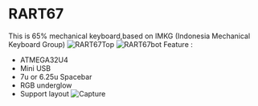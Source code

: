 # RART67
This is 65% mechanical keyboard,based on IMKG (Indonesia Mechanical Keyboard Group)
![RART67Top](https://user-images.githubusercontent.com/30220306/85714462-a2fdea80-b714-11ea-8b71-b1f3ad136c4c.png)
![RART67bot](https://user-images.githubusercontent.com/30220306/85714510-b01ad980-b714-11ea-8bcc-f577d0861e90.png)
Feature :
* ATMEGA32U4
* Mini USB
* 7u or 6.25u Spacebar
* RGB underglow
* Support layout 
![Capture](https://user-images.githubusercontent.com/30220306/85853340-888f4400-b7dc-11ea-8fb7-45de6142eb21.PNG)
